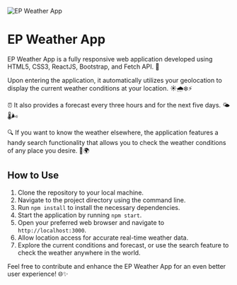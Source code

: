 ![EP Weather App](https://res.cloudinary.com/dkgoszhfr/image/upload/v1709597397/hosting/ep-weather/ii4w2urz0zhleyeygebt.png)

# EP Weather App

EP Weather App is a fully responsive web application developed using HTML5, CSS3, ReactJS, Bootstrap, and Fetch API. 🚀

Upon entering the application, it automatically utilizes your geolocation to display the current weather conditions at your location. ☀️🌧️❄️⚡

⏰ It also provides a forecast every three hours and for the next five days. 🌤️🌡️🌬️

🔍 If you want to know the weather elsewhere, the application features a handy search functionality that allows you to check the weather conditions of any place you desire. 🧳🌍

## How to Use

1. Clone the repository to your local machine.
2. Navigate to the project directory using the command line.
3. Run `npm install` to install the necessary dependencies.
4. Start the application by running `npm start`.
5. Open your preferred web browser and navigate to `http://localhost:3000`.
6. Allow location access for accurate real-time weather data.
7. Explore the current conditions and forecast, or use the search feature to check the weather anywhere in the world.

   
Feel free to contribute and enhance the EP Weather App for an even better user experience! 🌐✨
